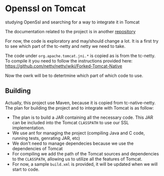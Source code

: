 # Openssl on Tomcat

studying OpenSsl and searching for a way to integrate it in Tomcat

The documentation related to the project is in another [repository](https://github.com/facenord-sud/tomcat-openssl-doc)

For now, the code is exploratory and may/should change a lot. It is a first try to see which part of the tc-netty and netty we need to take.

The code under `org.apache.tomcat.jni.*` is copied as is from the tc-netty. To compile it you need to follow the instructions provided here: https://github.com/netty/netty/wiki/Forked-Tomcat-Native

Now the owrk will be to detertmine which part of which code to use.

## Building

Actually, this project use Maven, because it is copied from tc-native-netty. The plan for building the project and to integrate with Tomcat is as follow:

* The plan is to build a JAR containing all the necessary code. This JAR can be included into the Tomcat `CLASSPATH` to use our SSL implementation.
* We use ant for managing the project (compiling Java and C code, running tests, genrating JAR, etc)
* We don't need to manage dependecies because we use the dependencies of Tomcat
* For compiling we add the path of the Tomcat sources and dependencies to the `CLASSPATH`, allowing us to utilize all the features of Tomcat.
* For now, a sample `build.xml` is provided, it will be updated when we will start to code.
